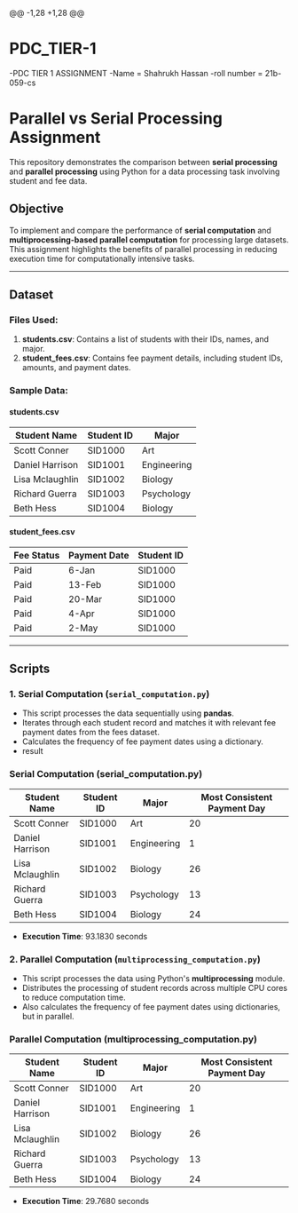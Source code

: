@@ -1,28 +1,28 @@
# PDC_TIER-1
-PDC TIER 1 ASSIGNMENT
-Name = Shahrukh Hassan
-roll number = 21b-059-cs

# Parallel vs Serial Processing Assignment

This repository demonstrates the comparison between **serial processing** and **parallel processing** using Python for a data processing task involving student and fee data.

## **Objective**
To implement and compare the performance of **serial computation** and **multiprocessing-based parallel computation** for processing large datasets. This assignment highlights the benefits of parallel processing in reducing execution time for computationally intensive tasks.

---

## **Dataset**
### Files Used:
1. **students.csv**: Contains a list of students with their IDs, names, and major.
2. **student_fees.csv**: Contains fee payment details, including student IDs, amounts, and payment dates.

### Sample Data:

#### **students.csv**
| Student Name    | Student ID | Major        |
|-----------------|------------|--------------|
| Scott Conner    | SID1000    | Art          |
| Daniel Harrison | SID1001    | Engineering  |
| Lisa Mclaughlin | SID1002    | Biology      |
| Richard Guerra  | SID1003    | Psychology   |
| Beth Hess       | SID1004    | Biology      |


#### **student_fees.csv**
| Fee Status | Payment Date | Student ID |
|------------|--------------|------------|
| Paid       | 6-Jan        | SID1000    |
| Paid       | 13-Feb       | SID1000    |
| Paid       | 20-Mar       | SID1000    |
| Paid       | 4-Apr        | SID1000    |
| Paid       | 2-May        | SID1000    |

---

## **Scripts**
### **1. Serial Computation (`serial_computation.py`)**
- This script processes the data sequentially using **pandas**.
- Iterates through each student record and matches it with relevant fee payment dates from the fees dataset.
- Calculates the frequency of fee payment dates using a dictionary.
- result
### **Serial Computation (serial_computation.py)**
| Student Name      | Student ID | Major        | Most Consistent Payment Day |
|-------------------|------------|--------------|-----------------------------|
| Scott Conner      | SID1000    | Art          | 20                          |
| Daniel Harrison   | SID1001    | Engineering  | 1                           |
| Lisa Mclaughlin   | SID1002    | Biology      | 26                          |
| Richard Guerra    | SID1003    | Psychology   | 13                          |
| Beth Hess         | SID1004    | Biology      | 24                          |

- **Execution Time**: 93.1830 seconds


### **2. Parallel Computation (`multiprocessing_computation.py`)**
- This script processes the data using Python's **multiprocessing** module.
- Distributes the processing of student records across multiple CPU cores to reduce computation time.
- Also calculates the frequency of fee payment dates using dictionaries, but in parallel.

### **Parallel Computation (multiprocessing_computation.py)**
| Student Name      | Student ID | Major        | Most Consistent Payment Day |
|-------------------|------------|--------------|-----------------------------|
| Scott Conner      | SID1000    | Art          | 20                          |
| Daniel Harrison   | SID1001    | Engineering  | 1                           |
| Lisa Mclaughlin   | SID1002    | Biology      | 26                          |
| Richard Guerra    | SID1003    | Psychology   | 13                          |
| Beth Hess         | SID1004    | Biology      | 24                          |

- **Execution Time**: 29.7680 seconds
